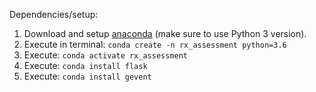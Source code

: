 Dependencies/setup:  
1. Download and setup [anaconda](https://www.anaconda.com/distribution/) (make sure to use Python 3 version).  
2. Execute in terminal: `conda create -n rx_assessment python=3.6`
3. Execute: `conda activate rx_assessment`
4. Execute: `conda install flask`
5. Execute: `conda install gevent`